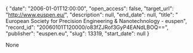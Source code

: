 {
  "date": "2006-01-01T12:00:00", 
  "open_access": false, 
  "target_url": "http://www.euspen.eu/", 
  "description": null, 
  "end_date": null, 
  "title": " European Society for Precision Engineering & Nanotechnology - euspen", 
  "record_id": "20060101T120000/o83fZJRof3GyP4EANdLBOQ==", 
  "publisher": "euspen.eu", 
  "slug": 13319, 
  "start_date": null
}

None